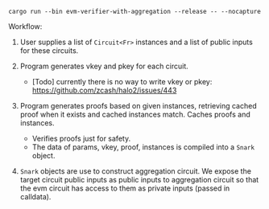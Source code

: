 ```
cargo run --bin evm-verifier-with-aggregation --release -- --nocapture
```

Workflow:

1. User supplies a list of `Circuit<Fr>` instances and a list of public inputs for these circuits.

2. Program generates vkey and pkey for each circuit.

   - [Todo] currently there is no way to write vkey or pkey: https://github.com/zcash/halo2/issues/443

3. Program generates proofs based on given instances, retrieving cached proof when it exists and cached instances match. Caches proofs and instances.

   - Verifies proofs just for safety.
   - The data of params, vkey, proof, instances is compiled into a `Snark` object.

4. `Snark` objects are use to construct aggregation circuit. We expose the target circuit public inputs as public inputs to aggregation circuit so that the evm circuit has access to them as private inputs (passed in calldata).
